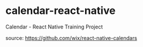 # calendar-react-native
Calendar - React Native Training Project

source: https://github.com/wix/react-native-calendars
